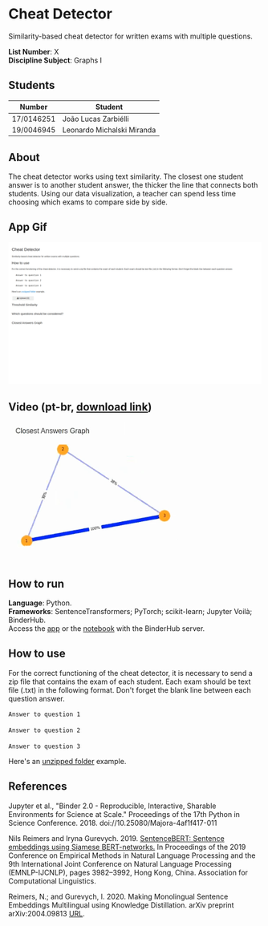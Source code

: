 # Cheat Detector
Similarity-based cheat detector for written exams with multiple questions.

**List Number**: X<br>
**Discipline Subject**: Graphs I<br>

## Students
|Number | Student |
| -- | -- |
| 17/0146251  |  João Lucas Zarbiélli |
| 19/0046945  |  Leonardo Michalski Miranda |

## About
The cheat detector works using text similarity. The closest one student answer is to another student answer, the thicker the line that connects both students. Using our data visualization, a teacher can spend less time choosing which exams to compare side by side.


## App Gif
![Cheat Detector App Gif](assets/cheat_detector_app_gif.gif)

## Video (pt-br, [download link](https://raw.githubusercontent.com/leommiranda/Grafos1_CheatDetector/refactor/assets/cheat_detector_app_video.mp4))
[![](assets/cheat_detector_app_video_splash_screen.png)](https://youtu.be/LVv2pTIqSpo)

## How to run
**Language**: Python.<br>
**Frameworks**: SentenceTransformers; PyTorch; scikit-learn; Jupyter Voilà; BinderHub.<br>
Access the [app](https://mybinder.org/v2/gh/leommiranda/Grafos1_CheatDetector/main?urlpath=%2Fvoila%2Frender%2Fcheat_detector.ipynb) or the [notebook](https://mybinder.org/v2/gh/leommiranda/Grafos1_CheatDetector/main?filepath=cheat_detector.ipynb) with the BinderHub server.

## How to use
For the correct functioning of the cheat detector, it is necessary to send a zip file that contains the exam of each student. Each exam should be text file (.txt) in the following format. Don't forget the blank line between each question answer.

```
Answer to question 1

Answer to question 2

Answer to question 3
```

Here's an [unzipped folder](https://github.com/leommiranda/Grafos1_CheatDetector/tree/main/mock_data/prova_2) example.

## References

Jupyter et al., "Binder 2.0 - Reproducible, Interactive, Sharable
Environments for Science at Scale." Proceedings of the 17th Python
in Science Conference. 2018. doi://10.25080/Majora-4af1f417-011

Nils Reimers and Iryna Gurevych. 2019. [SentenceBERT: Sentence
embeddings using Siamese BERT-networks.](http://arxiv.org/abs/1908.10084)
In Proceedings of the 2019 Conference on Empirical Methods in Natural
Language Processing and the 9th International Joint Conference on Natural
Language Processing (EMNLP-IJCNLP), pages 3982–3992, Hong Kong, China.
Association for Computational Linguistics.

Reimers, N.; and Gurevych, I. 2020. Making Monolingual Sentence Embeddings
Multilingual using Knowledge Distillation. arXiv preprint arXiv:2004.09813
[URL](http://arxiv.org/abs/2004.09813).
